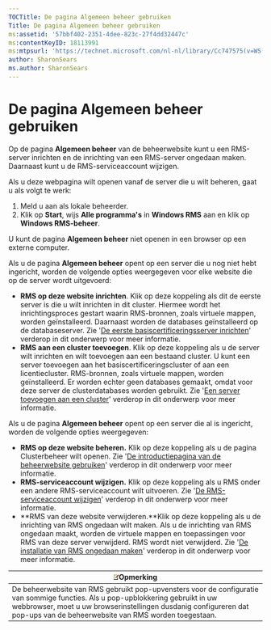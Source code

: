 ```yaml
---
TOCTitle: De pagina Algemeen beheer gebruiken
Title: De pagina Algemeen beheer gebruiken
ms:assetid: '57bbf402-2351-4dee-823c-27f4dd32447c'
ms:contentKeyID: 18113991
ms:mtpsurl: 'https://technet.microsoft.com/nl-nl/library/Cc747575(v=WS.10)'
author: SharonSears
ms.author: SharonSears
---
```


De pagina Algemeen beheer gebruiken
===================================

Op de pagina **Algemeen beheer** van de beheerwebsite kunt u een RMS-server inrichten en de inrichting van een RMS-server ongedaan maken. Daarnaast kunt u de RMS-serviceaccount wijzigen.

Als u deze webpagina wilt openen vanaf de server die u wilt beheren, gaat u als volgt te werk:

1.  Meld u aan als lokale beheerder.
2.  Klik op **Start**, wijs **Alle programma's** in **Windows RMS** aan en klik op **Windows RMS-beheer**.

U kunt de pagina **Algemeen beheer** niet openen in een browser op een externe computer.

Als u de pagina **Algemeen beheer** opent op een server die u nog niet hebt ingericht, worden de volgende opties weergegeven voor elke website die op de server wordt uitgevoerd:

-   **RMS op deze website inrichten**. Klik op deze koppeling als dit de eerste server is die u wilt inrichten in dit cluster. Hiermee wordt het inrichtingsproces gestart waarin RMS-bronnen, zoals virtuele mappen, worden geïnstalleerd. Daarnaast worden de databases geïnstalleerd op de databaseserver. Zie '[De eerste basiscertificeringsserver inrichten](https://technet.microsoft.com/debc42f3-74ff-4c99-b7a4-4921fccdabc2)' verderop in dit onderwerp voor meer informatie.
-   **RMS aan een cluster toevoegen**. Klik op deze koppeling als u de server wilt inrichten en wilt toevoegen aan een bestaand cluster. U kunt een server toevoegen aan het basiscertificeringscluster of aan een licentiecluster. RMS-bronnen, zoals virtuele mappen, worden geïnstalleerd. Er worden echter geen databases gemaakt, omdat voor deze server de clusterdatabases worden gebruikt. Zie '[Een server toevoegen aan een cluster](https://technet.microsoft.com/db635238-5528-4bec-9cc6-8244e2b3d733)' verderop in dit onderwerp voor meer informatie.

Als u de pagina **Algemeen beheer** opent op een server die al is ingericht, worden de volgende opties weergegeven:

-   **RMS op deze website beheren.** Klik op deze koppeling als u de pagina Clusterbeheer wilt openen. Zie '[De introductiepagina van de beheerwebsite gebruiken](https://technet.microsoft.com/6c155977-bd0e-47d6-ac65-1746cddb505e)' verderop in dit onderwerp voor meer informatie.
-   **RMS-serviceaccount wijzigen.** Klik op deze koppeling als u RMS onder een andere RMS-serviceaccount wilt uitvoeren. Zie '[De RMS-serviceaccount wijzigen](https://technet.microsoft.com/f257d66d-b823-41e4-bcb7-7c90eb295238)' verderop in dit onderwerp voor meer informatie.
-   **RMS van deze website verwijderen.**Klik op deze koppeling als u de inrichting van RMS ongedaan wilt maken. Als u de inrichting van RMS ongedaan maakt, worden de virtuele mappen en toepassingen voor RMS van deze server verwijderd. RMS wordt niet verwijderd. Zie '[De installatie van RMS ongedaan maken](https://technet.microsoft.com/885e3b4f-ea32-466f-9f7f-d8440b0f7c28)' verderop in dit onderwerp voor meer informatie.

| ![](/security-updates/images/Cc747575.note(WS.10).gif)Opmerking                                                                                                                                                                                    |
|---------------------------------------------------------------------------------------------------------------------------------------------------------------------------------------------------------------------------------------------------------------|
| De beheerwebsite van RMS gebruikt pop-upvensters voor de configuratie van sommige functies. Als u pop-upblokkering gebruikt in uw webbrowser, moet u uw browserinstellingen dusdanig configureren dat pop-ups van de beheerwebsite van RMS worden toegestaan. |
